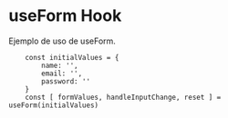 
# useForm Hook

Ejemplo de uso de useForm.

```
    const initialValues = {
        name: '',
        email: '',
        password: ''
    }
    const [ formValues, handleInputChange, reset ] = useForm(initialValues)

```